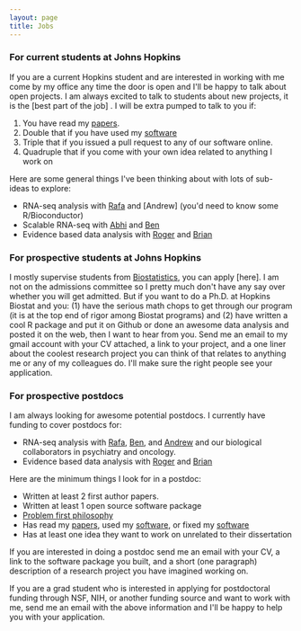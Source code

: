 ```yaml
---
layout: page
title: Jobs
---
```


### For current students at Johns Hopkins

If you are a current Hopkins student and are interested in working with me come
by my office any time the door is open and I'll be happy to talk about open projects. 
I am always excited to talk to students about new projects, it is the [best part of the job]
. I will be extra pumped to talk to you if:

1. You have read my [papers](/papers). 
2. Double that if you have used my [software](/software)
3. Triple that if you issued a pull request to any of our software online. 
4. Quadruple that if you come with your own idea related to anything I work on

Here are some general things I've been thinking about with lots of sub-ideas to explore: 

* RNA-seq analysis with [Rafa](http://rafalab.dfci.harvard.edu/) and [Andrew] (you'd need to know some R/Bioconductor)
* Scalable RNA-seq with [Abhi](https://twitter.com/AbhiNellore) and [Ben](http://www.langmead-lab.org/)
* Evidence based data analysis with [Roger](http://www.biostat.jhsph.edu/~rpeng/) and [Brian](http://www.bcaffo.com)

### For prospective students at Johns Hopkins

I mostly supervise students from [Biostatistics](http://www.jhsph.edu/departments/biostatistics/), you can apply [here]. I am not on the admissions committee so I pretty much don't have any say over whether you will get admitted. But if you want to do a Ph.D. at Hopkins Biostat and you: (1) have the serious math chops to get through our program (it is at the top end of rigor among Biostat programs) and (2) have written a cool R package and put it on Github or done an awesome data analysis and posted it on the web, then I want to hear from you. Send me an email to my gmail account with your CV attached, a link to your project, and a one liner about the coolest research project you can think of that relates to anything me or any of my colleagues do. I'll make sure the right people see your application. 


### For prospective postdocs

I am always looking for awesome potential postdocs. I currently have funding to cover postdocs for:

* RNA-seq analysis with [Rafa](http://rafalab.dfci.harvard.edu/), [Ben](http://www.langmead-lab.org/), and [Andrew](http://www.biostat.jhsph.edu/~ajaffe/) and our biological collaborators in psychiatry and oncology. 
* Evidence based data analysis with [Roger](http://www.biostat.jhsph.edu/~rpeng/) and [Brian](http://www.bcaffo.com)

Here are the minimum things I look for in a postdoc:

* Written at least 2 first author papers. 
* Written at least 1 open source software package
* [Problem first philosophy]()
* Has read my [papers](/papers), used my [software](/software), or fixed my [software](/software)
* Has at least one idea they want to work on unrelated to their dissertation

If you are interested in doing a postdoc send me an email with your CV, a link to the software package you built, and a short (one paragraph) description of a research project you have imagined working on. 

If you are a grad student who is interested in applying for postdoctoral funding through NSF, NIH, or another funding source and want to work with me, send me an email with the above information and I'll be happy to help you with your application. 



